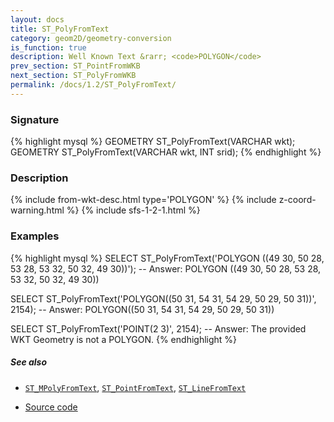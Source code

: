```yaml
---
layout: docs
title: ST_PolyFromText
category: geom2D/geometry-conversion
is_function: true
description: Well Known Text &rarr; <code>POLYGON</code>
prev_section: ST_PointFromWKB
next_section: ST_PolyFromWKB
permalink: /docs/1.2/ST_PolyFromText/
---
```


### Signature

{% highlight mysql %}
GEOMETRY ST_PolyFromText(VARCHAR wkt);
GEOMETRY ST_PolyFromText(VARCHAR wkt, INT srid);
{% endhighlight %}

### Description

{% include from-wkt-desc.html type='POLYGON' %}
{% include z-coord-warning.html %}
{% include sfs-1-2-1.html %}

### Examples

{% highlight mysql %}
SELECT ST_PolyFromText('POLYGON ((49 30, 50 28, 53 28, 53 32, 50 32, 49 30))');
-- Answer: POLYGON ((49 30, 50 28, 53 28, 53 32, 50 32, 49 30))

SELECT ST_PolyFromText('POLYGON((50 31, 54 31, 54 29, 50 29, 50 31))', 2154);
-- Answer: POLYGON((50 31, 54 31, 54 29, 50 29, 50 31))

SELECT ST_PolyFromText('POINT(2 3)', 2154);
-- Answer: The provided WKT Geometry is not a POLYGON.
{% endhighlight %}

##### See also

* [`ST_MPolyFromText`](../ST_MPolyFromText), [`ST_PointFromText`](../ST_PointFromText), [`ST_LineFromText`](../ST_LineFromText)

* <a href="https://github.com/orbisgis/h2gis/blob/master/h2spatial/src/main/java/org/h2gis/h2spatial/internal/function/spatial/convert/ST_PolyFromText.java" target="_blank">Source code</a>
